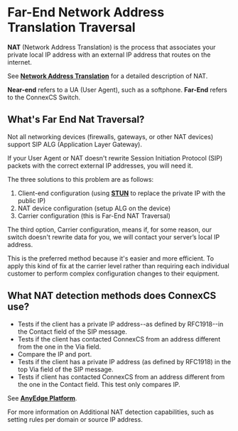 # Far-End Network Address Translation Traversal

**NAT** (Network Address Translation) is the process that associates your private local IP address with an external IP address that routes on the internet.

See [**Network Address Translation**](https://en.wikipedia.org/wiki/Network_address_translation) for a detailed description of NAT.

**Near-end** refers to a UA (User Agent), such as a softphone. **Far-End** refers to the ConnexCS Switch.

## What's Far End Nat Traversal?

Not all networking devices (firewalls, gateways, or other NAT devices) support SIP ALG (Application Layer Gateway).

If your User Agent or NAT doesn't rewrite Session Initiation Protocol (SIP) packets with the correct external IP addresses, you will need it.

The three solutions to this problem are as follows:

1. Client-end configuration (using [**STUN**](https://en.wikipedia.org/wiki/STUN) to replace the private IP with the public IP)
2. NAT device configuration (setup ALG on the device)
3. Carrier configuration (this is Far-End NAT Traversal)

The third option, Carrier configuration, means if, for some reason, our switch doesn't rewrite data for you, we will contact your server’s local IP address.

This is the preferred method because it's easier and more efficient. To apply this kind of fix at the carrier level rather than requiring each individual customer to perform complex configuration changes to their equipment.

## What NAT detection methods does ConnexCS use?

* Tests if the client has a private IP address--as defined by RFC1918--in the Contact field of the SIP message.
* Tests if the client has contacted ConnexCS from an address different from the one in the Via field.
* Compare the IP and port.
* Tests if the client has a private IP address (as defined by RFC1918) in the top Via field of the SIP message.
* Tests if client has contacted ConnexCS from an address different from the one in the Contact field. This test only compares IP.

See [**AnyEdge Platform**](/anyedge/anyedge/).

For more information on Additional NAT detection capabilities, such as setting rules per domain or source IP address.
